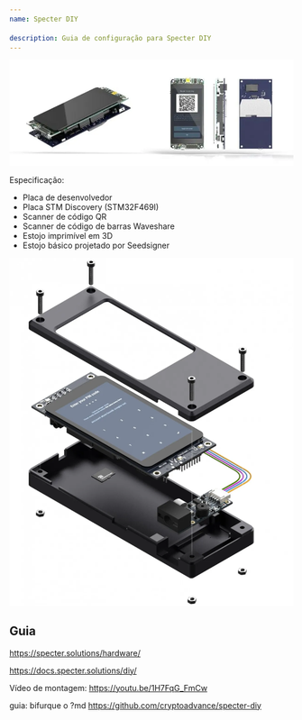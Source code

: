 ```yaml
---
name: Specter DIY

description: Guia de configuração para Specter DIY
---
```


![capa](assets/cover.webp)

Especificação:

- Placa de desenvolvedor
- Placa STM Discovery (STM32F469I)
- Scanner de código QR
- Scanner de código de barras Waveshare
- Estojo imprimível em 3D
- Estojo básico projetado por Seedsigner

![visualização do dispositivo](assets/2.webp)

## Guia

https://specter.solutions/hardware/

https://docs.specter.solutions/diy/

Vídeo de montagem: https://youtu.be/1H7FqG_FmCw

guia: bifurque o ?md https://github.com/cryptoadvance/specter-diy
